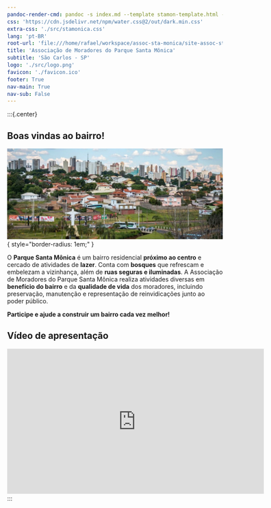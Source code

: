 ```yaml
---
pandoc-render-cmd: pandoc -s index.md --template stamon-template.html -o index.html
css: 'https://cdn.jsdelivr.net/npm/water.css@2/out/dark.min.css'
extra-css: './src/stamonica.css'
lang: 'pt-BR'
root-url: 'file:///home/rafael/workspace/assoc-sta-monica/site-assoc-stamon/'
title: 'Associação de Moradores do Parque Santa Mônica'
subtitle: 'São Carlos - SP'
logo: './src/logo.png'
favicon: './favicon.ico'
footer: True
nav-main: True
nav-sub: False
---
```


:::{.center}
## **Boas vindas ao bairro!**

![_Foto e depois o vídeo ou vídeo com foto de capa_](temp-images/panoramica-dia.jpg "Vista panorâmica do bairro"){ style="border-radius: 1em;" }

O **Parque Santa Mônica** é um bairro residencial **próximo ao centro** e cercado de atividades de **lazer**.
Conta com **bosques** que refrescam e embelezam a vizinhança, além de **ruas seguras e iluminadas**.
A Associação de Moradores do Parque Santa Mônica realiza atividades diversas em **benefício do bairro** e da **qualidade de vida** dos moradores, incluindo preservação, manutenção e representação de reinvidicações junto ao poder público.

**Participe e ajude a construir um bairro cada vez melhor!**

## Vídeo de apresentação

<iframe class="ifr_inner" allowfullscreen="1" allow="accelerometer; autoplay; clipboard-write; encrypted-media; gyroscope; picture-in-picture" title="YouTube video player" src="https://www.youtube.com/embed/U8dUB9kjbiE?iv_load_policy=3&amp;playlist=U8dUB9kjbiE&amp;enablejsapi=1&amp;disablekb=1&amp;autoplay=0&amp;controls=1&amp;showinfo=0&amp;rel=0&amp;loop=1&amp;origin=https%3A%2F%2Fwww.parquesantamartasc.com.br&amp;widgetid=1" id="widget2" style="height: 338.983px;" width="600" height="338.98305084746" frameborder="0"></iframe>
:::





